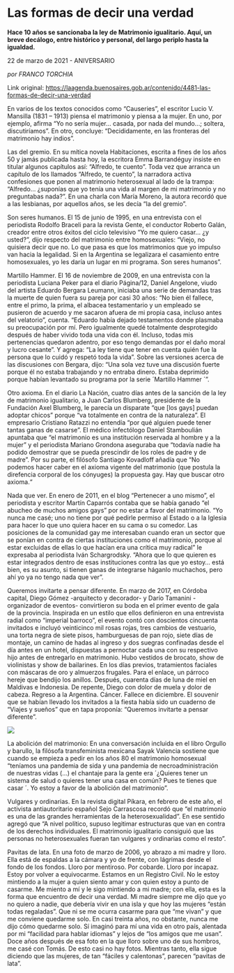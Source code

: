 # Las formas de decir una verdad

**Hace 10 años se sancionaba la ley de Matrimonio igualitario. Aquí, un breve decálogo, entre histórico y personal, del largo periplo hasta la igualdad.**

22 de marzo de 2021 - ANIVERSARIO

_por FRANCO TORCHIA_

Link original: https://laagenda.buenosaires.gob.ar/contenido/4481-las-formas-de-decir-una-verdad



En varios de los textos conocidos como “Causeries”, el escritor Lucio V. Mansilla (1831 – 1913) piensa el matrimonio y piensa a la mujer. En uno, por ejemplo, afirma “Yo no sería mujer… casada, por nada del mundo…; soltera, discutiríamos”. En otro, concluye: “Decididamente, en las fronteras del matrimonio hay indios”.




Las del gremio. En su mítica novela Habitaciones, escrita a fines de los años 50 y jamás publicada hasta hoy, la escritora Emma Barrandéguy insiste en titular algunos capítulos así: “Alfredo, te cuento”. Toda vez que arranca un capítulo de los llamados “Alfredo, te cuento”, la narradora activa confesiones que ponen al matrimonio heterosexual al lado de la trampa: “Alfredo… ¿suponías que yo tenía una vida al margen de mi matrimonio y no preguntabas nada?”. En una charla con María Moreno, la autora recordó que a las lesbianas, por aquellos años, se les decía “la del gremio”.




Son seres humanos. El 15 de junio de 1995, en una entrevista con el periodista Rodolfo Braceli para la revista Gente, el conductor Roberto Galán, creador entre otros éxitos del ciclo televisivo “Yo me quiero casar… ¿y usted?”, dijo respecto del matrimonio entre homosexuales: “Viejo, no quisiera decir que no. Lo que pasa es que los matrimonios que yo impulso van hacia la legalidad. Si en la Argentina se legalizara el casamiento entre homosexuales, yo les daría un lugar en mi programa. Son seres humanos”.




Martillo Hammer. El 16 de noviembre de 2009, en una entrevista con la periodista Luciana Peker para el diario Página/12, Daniel Angelone, viudo del artista Eduardo Bergara Leumann, iniciaba una serie de demandas tras la muerte de quien fuera su pareja por casi 30 años: “No bien él fallece, entre el primo, la prima, el albacea testamentario y un empleado se pusieron de acuerdo y me sacaron afuera de mi propia casa, incluso antes del velatorio”, cuenta. “Eduardo había dejado testamentos donde plasmaba su preocupación por mí. Pero igualmente quedé totalmente desprotegido después de haber vivido toda una vida con él. Incluso, todas mis pertenencias quedaron adentro, por eso tengo demandas por el daño moral y lucro cesante”. Y agrega: “La ley tiene que tener en cuenta quién fue la persona que lo cuidó y respetó toda la vida”. Sobre las versiones acerca de las discusiones con Bergara, dijo: “Una sola vez tuve una discusión fuerte porque él no estaba trabajando y no entraba dinero. Estaba deprimido porque habían levantado su programa por la serie ´Martillo Hammer ´”.




Otro axioma. En el diario La Nación, cuatro días antes de la sanción de la ley de matrimonio igualitario, a Juan Carlos Blumberg, presidente de la Fundación Axel Blumberg, le parecía un disparate “que [los gays] puedan adoptar chicos” porque “va totalmente en contra de la naturaleza”. El empresario Cristiano Ratazzi no entendía “por qué alguien puede tener tantas ganas de casarse”. El médico infectólogo Daniel Stamboulián apuntaba que “el matrimonio es una institución reservada al hombre y a la mujer” y el periodista Mariano Grondona aseguraba que “todavía nadie ha podido demostrar que se pueda prescindir de los roles de padre y de madre”. Por su parte, el filósofo Santiago Kovadloff añadía que “No podemos hacer caber en el axioma vigente del matrimonio (que postula la direfencia corporal de los cónyuges) la propuesta gay. Hay que buscar otro axioma.“




Nada que ver. En enero de 2011, en el blog “Pertenecer a uno mismo”, el periodista y escritor Martín Caparrós contaba que se había ganado “el abucheo de muchos amigos gays” por no estar a favor del matrimonio. “Yo nunca me casé; uno no tiene por qué pedirle permiso al Estado o a la Iglesia para hacer lo que uno quiera hacer en su cama o su comedor. Las posiciones de la comunidad gay me interesaban cuando eran un sector que se ponían en contra de ciertas instituciones como el matrimonio, porque al estar excluidas de ellas lo que hacían era una crítica muy radical” le expresaba al periodista Iván Schargrodsky. “Ahora que lo que quieren es estar integrados dentro de esas instituciones contra las que yo estoy… está bien, es su asunto, si tienen ganas de integrarse háganlo muchachos, pero ahí yo ya no tengo nada que ver”.




Queremos invitarte a pensar diferente. En marzo de 2017, en Córdoba capital, Diego Gómez -arquitecto y decorador- y Darío Tamanini -organizador de eventos- convirtieron su boda en el primer evento de gala de la provincia. Inspirada en un estilo que ellos definieron en una entrevista radial como “imperial barroco”, el evento contó con doscientos cincuenta invitados e incluyó veinticinco mil rosas rojas, tres cambios de vestuario, una torta negra de siete pisos, hamburguesas de pan rojo, siete días de montaje, un camino de hadas al ingreso y dos suegras confinadas desde el día antes en un hotel, dispuestas a pernoctar cada una con su respectivo hijo antes de entregarlo en matrimonio. Hubo vestidos de brocato, show de violinistas y show de bailarines. En los días previos, tratamientos faciales con máscaras de oro y almuerzos frugales. Para el enlace, un párroco hereje que bendijo los anillos. Después, cuarenta días de luna de miel en Maldivas e Indonesia. De repente, Diego con dolor de muela y dolor de cabeza. Regreso a la Argentina. Cáncer. Fallece en diciembre. El souvenir que se habían llevado los invitados a la fiesta había sido un cuaderno de “Viajes y sueños” que en tapa proponía: “Queremos invitarte a pensar diferente”.




![](https://cdn.flowlikemusic.com/files/images/42533/77ae1033-1225-4c95-b1aa-d0cd7028d444.png)




La abolición del matrimonio: En una conversación incluida en el libro Orgullo y barullo, la filósofa transfeminista mexicana Sayak Valencia sostiene que cuando se empieza a pedir en los años 80 el matrimonio homosexual “teníamos una pandemia de sida y una pandemia de necroadministración de nuestras vidas (…) el chantaje para la gente era ´¿Quieres tener un sistema de salud o quieres tener una casa en común? Pues te tienes que casar ´. Yo estoy a favor de la abolición del matrimonio”.




Vulgares y ordinarias. En la revista digital Píkara, en febrero de este año, el activista antiautoritario español Sejo Carrascosa recordó que “el matrimonio es una de las grandes herramientas de la heterosexualidad”. En ese sentido agregó que “A nivel político, supuso legitimar estructuras que van en contra de los derechos individuales. El matrimonio igualitario consiguió que las personas no heterosexuales fueran tan vulgares y ordinarias como el resto”.




Pavitas de lata. En una foto de marzo de 2006, yo abrazo a mi madre y lloro. Ella está de espaldas a la cámara y yo de frente, con lágrimas desde el fondo de los fondos. Lloro por mentiroso. Por cobarde. Lloro por incapaz. Estoy por volver a equivocarme. Estamos en un Registro Civil. No le estoy mintiendo a la mujer a quien siento amar y con quien estoy a punto de casarme. Me miento a mí y le sigo mintiendo a mi madre; con ella, esta es la forma que encuentro de decir una verdad. Mi madre siempre me dijo que yo no quiero a nadie, que debería vivir en una isla y que hoy las mujeres “están todas regaladas”. Que ni se me ocurra casarme para que “me vivan” y que me conviene quedarme solo. En casi treinta años, no obstante, nunca me dijo cómo quedarme solo. Sí imaginó para mí una vida en otro país, alentada por mi “facilidad para hablar idiomas” y lejos de “los amigos que me usan”. Doce años después de esa foto en la que lloro sobre uno de sus hombros, me casé con Tomás. De esto casi no hay fotos. Mientras tanto, ella sigue diciendo que las mujeres, de tan “fáciles y calentonas”, parecen “pavitas de lata”.



